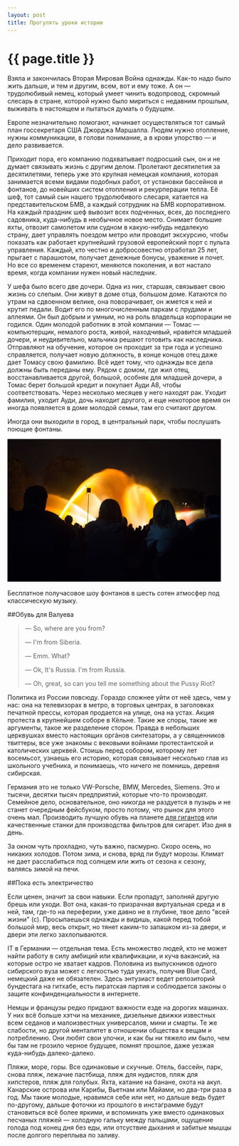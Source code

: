 ```yaml
---
layout: post
title: Прогулять уроки истории
---
```

# {{ page.title }}

Взяла и закончилась Вторая Мировая Война однажды. Как-то надо было жить дальше, и тем и другим, всем, вот и ему тоже. А он —  трудолюбивый немец, который умеет чинить водопровод, скромный слесарь в стране, которой нужно было мириться с недавним прошлым, выживать в настоящем и пытаться думать о будущем. 

Европе незначительно помогают, начинает осуществляться тот самый план госсекретаря США Джорджа Маршалла. Людям нужно отопление, нужны коммуникации, в голови понимание, а в крови упорство — и дело развивается.

Приходит пора, его компанию подхватывает подросший сын, он и не думает связывать жизнь с другим делом. Пролетают  десятилетия за десятилетями, теперь уже это крупная немецкая компания, которая занимается всеми видами подобных работ, от установки бассейнов и фонтанов, до новейших систем отопления и рекурперации тепла. Её шеф, тот самый сын нашего трудолюбивого слесаря, катается на представительском БМВ, а каждый сотрудник на БМВ корпоративном. На каждый праздник шеф вывозит всех подченных, всех, до последнего садовника, куда-нибудь в необычное новое место. Снимает большие яхты, отвозит самолетом или судном в какую-нибудь недалекую страну, дает управлять поездом метро или проводит экскурсию, чтобы показать как работает крупнейший грузовой европейский порт с пульта управления. Каждый, кто честно и добросовестно отработал 25 лет, прыгает с парашютом, получает денежные бонусы, уважение и почет. Но все со временем стареют, меняются поколения, и вот настало время, когда компании нужен новый наследник. 

У шефа было всего две дочери. Одна из них, старшая, связывает свою жизнь со слепым. Они живут в доме отца, большом доме. Катаются по утрам на сдвоенном велике, она поворачивает, он жмется к ней и крутит педали. Водит его по многочисленным паркам с прудами и аллеями. Он был добрым и умным, но на роль владельца корпорации не годился. Один молодой работник в этой компании — Томас — компьютерщик, немалого роста, живой, находчивый, нравится младшей дочери, и неудивительно, мальчика решают готовить как наследника. Отправляют на обучение, которое он проходит за три года и успешно справляется, получает новую должность, в конце концов отец даже дает Томасу свою фамилию. Всё идет тому, что однажды все дела должны быть переданы ему. Рядом с домом, где жил отец, восстанавливается другой, большой, особняк для младшей дочери, а Томас берет большой кредит и покупает Ауди A8, чтобы соответствовать. Через несколько месяцев у него находят рак. Уходит фамилия, уходит Ауди, дочь находит другого, и еще некоторое время он иногда появляется в доме молодой семьи, там его считают другом. 

Иногда они выходили в город, в центральный парк, чтобы послушать поющие фонтаны.

![hamburg](/img/photos/hamburg1.jpg)

Бесплатное получасовое шоу фонтанов в шесть сотен атмосфер под классическую музыку.

##Обувь для Валуева

> — So, where are you from? 
>
> — I'm from Siberia.
> 
> — Emm. What?
> 
> — Ok, It's Russia. I'm from Russia.
> 
> — Oh, great, so can you tell me something about the Pussy Riot?
>

Политика из России повсюду. Гораздо сложнее уйти от неё здесь, чем у нас: она на телевизорах в метро, в торговых центрах, в заголовках печатной прессы, которая продается на улице, она на устах. Акция протеста в крупнейшем соборе в Кёльне. Такие же споры, такие же аргументы, такое же разделение сторон. Правда в небольших церквушках вместо настоящих оргáнов синтезаторы, а у священников твиттеры, все уже знакомы с вековыми войнами протестантской и католических церквей. Стоишь перед собором, которому лет восемьсот, узнаешь его историю, которая связывает несколько глав из школьного учебника, и понимаешь, что ничего не помнишь, деревня сибирская.

Германия это не только VW-Porsche, BMW, Mercedes, Siemens. Это и тысячи, десятки тысяч предприятий, которые что-то производят. Семейное дело, основательное, оно никогда не раздуется в пузырь и не станет очередным фейсбуком, просто потому, что рынок для этого очень мал. Производить лучшую обувь на планете [для гигантов](http://www.deutsche-welle.com/dw/article/0,,16113501,00.html) или качественные станки для производства фильтров для сигарет. Изо дня в день.

За окном чуть прохладно, чуть важно, пасмурно. Скоро осень, но никаких холодов. Потом зима, и снова, вряд ли будут морозы. Климат не дает расслабиться под солнцем или жить от сезона к сезону, валяясь зимой на печи. 

##Пока есть электричество

Если ценен, значит за свои навыки. Если пропадут, заполняй другую брешь или уходи. Вот она, какая-то призрачная виртуальная среда и в ней, там, где-то на переферии, уже давно не в глубине, твое дело "всей жизни" (с). Просыпаешься однажды и видишь, какой перед тобой большой мир, весь открыт, но тянет каким-то запашком из-за двери, и двери эти легко захлопываются. 

IT в Германии — отдельная тема. Есть множество людей, кто не может найти работу в силу амбиций или квалификации, и куча вакансий, на которые остро не хватает кадров. Половина из выпускников одного сибирского вуза может с легкостью туда уехать, получив Blue Card, немецкий даже не обязателен. Здесь энтузиаст ведет репозиторий бундестага на гитхабе, есть пиратская партия и соблюдается законы о защите конфинденциальности в интернете. 

Немцы и французы редко придают важности езде на дорогих машинах. У них всё больше хэтчи на механике, дизельные движки известных всем седанов и малоизвестных универсалов, мини и смарты. Те же слабости, но другой менталитет в отношении общества к вещам и потреблению. Они любят свои улочки, и как бы ни тяжело им было, чем бы там не грозило черное будущее, помнят прошлое, даже уезжая куда-нибудь далеко-далеко.

Пляжи, море, горы. Все одинаковые и скучные. Отель, бассейн, парк, снова пляж, лежачие пастбища, пляж для нудистов, пляж для хипстеров, пляж для голубых. Яхта, катание на банане, охота на акул. Канарские острова или Карибы, Вьетнам или Майами, но два-три раза в год. Мы такие молодые, нравимся себе или нет, но дальше ведь будет по-другому, дальше фоточки из прошлого в инстаграмме будут становиться всё более яркими, и вспоминать уже вместо одинаковых песчаных пляжей — холодную гальку между пальцами, ощущение голода под конец дня без еды, или отсуствие дыхания и забитые мышцы после долгого переплыва по заливу.


